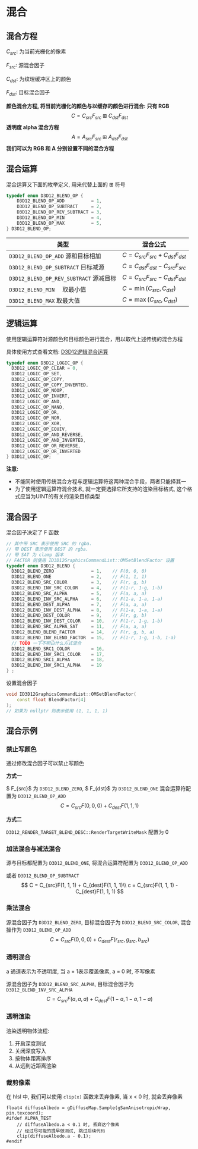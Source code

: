 # 混合

## 混合方程

$C_{src}$: 为当前光栅化的像素

$F_{src}$: 源混合因子

$C_{dst}$: 为纹理缓冲区上的颜色

$F_{dst}$: 目标混合因子

**颜色混合方程, 将当前光栅化的颜色与以缓存的颜色进行混合: 只有 RGB**
$$
C = C_{src}  F_{src} \boxplus C_{dst}  F_{dst}
$$
**透明度 alpha 混合方程**
$$
A = A_{src}F_{src} \boxplus A_{dst}F_{dst}
$$
**我们可以为 RGB 和 A 分别设置不同的混合方程**

## 混合运算

混合运算又下面的枚举定义, 用来代替上面的 $\boxplus$ 符号

```cc
typedef enum D3D12_BLEND_OP {
	D3D12_BLEND_OP_ADD 			= 1,	
    D3D12_BLEND_OP_SUBTRACT 	= 2,
    D3D12_BLEND_OP_REV_SUBTRACT = 3,
    D3D12_BLEND_OP_MIN 			= 4,
    D3D12_BLEND_OP_MAX 			= 5,
} D3D12_BLEND_OP;
```

| 类型                                   | 混合公式                              |
| -------------------------------------- | ------------------------------------- |
| `D3D12_BLEND_OP_ADD` 源和目标相加      | $C = C_{src}F_{src} + C_{dst}F_{dst}$ |
| `D3D12_BLEND_OP_SUBTRACT` 目标减源     | $C = C_{dst}F_{dst} - C_{src}F_{src}$ |
| `D3D12_BLEND_OP_REV_SUBTRACT` 源减目标 | $C = C_{src}F_{src} - C_{dst}F_{dst}$ |
| `D3D12_BLEND_MIN  ` 取最小值           | $C = \min(C_{src}, C_{dst})$          |
| `D3D12_BLEND_MAX` 取最大值             | $C = \max(C_{src}, C_{dst})$          |

## 逻辑运算

使用逻辑运算符对源颜色和目标颜色进行混合，用以取代上述传统的混合方程

具体使用方式查看文档: [D3D12逻辑混合运算](https://docs.microsoft.com/en-us/windows/win32/api/d3d12/ne-d3d12-d3d12_logic_op)

```cc
typedef enum D3D12_LOGIC_OP {
  D3D12_LOGIC_OP_CLEAR = 0,
  D3D12_LOGIC_OP_SET,
  D3D12_LOGIC_OP_COPY,
  D3D12_LOGIC_OP_COPY_INVERTED,
  D3D12_LOGIC_OP_NOOP,
  D3D12_LOGIC_OP_INVERT,
  D3D12_LOGIC_OP_AND,
  D3D12_LOGIC_OP_NAND,
  D3D12_LOGIC_OP_OR,
  D3D12_LOGIC_OP_NOR,
  D3D12_LOGIC_OP_XOR,
  D3D12_LOGIC_OP_EQUIV,
  D3D12_LOGIC_OP_AND_REVERSE,
  D3D12_LOGIC_OP_AND_INVERTED,
  D3D12_LOGIC_OP_OR_REVERSE,
  D3D12_LOGIC_OP_OR_INVERTED
} D3D12_LOGIC_OP;
```

**注意:**

* 不能同时使用传统混合方程与逻辑运算符这两种混合手段，两者只能择其一
* 为了使用逻辑运算符混合技术, 就一定要选择它所支持的渲染目标格式, 这个格式应当为UINT的有关的渲染目标类型

## 混合因子

混合因子决定了 F 函数

```cc
// 其中带 SRC 表示使用 SRC 的 rgba. 
// 带 DEST 表示使用 DEST 的 rgba. 
// 带 SAT 为 clamp 版本
// FACTOR 则使用 ID3D12GraphicsCommandList::OMSetBlendFactor 设置
typedef enum D3D12_BLEND {
  D3D12_BLEND_ZERO 				= 1,	// F(0, 0, 0)
  D3D12_BLEND_ONE 				= 2,	// F(1, 1, 1)
  D3D12_BLEND_SRC_COLOR 		= 3,	// F(r, g, b)
  D3D12_BLEND_INV_SRC_COLOR 	= 4,	// F(1-r, 1-g, 1-b)
  D3D12_BLEND_SRC_ALPHA 		= 5,	// F(a, a, a)
  D3D12_BLEND_INV_SRC_ALPHA 	= 6,	// F(1-a, 1-a, 1-a)
  D3D12_BLEND_DEST_ALPHA 		= 7,	// F(a, a, a)
  D3D12_BLEND_INV_DEST_ALPHA 	= 8,	// F(1-a, 1-a, 1-a)
  D3D12_BLEND_DEST_COLOR 		= 9,	// F(r, g, b)
  D3D12_BLEND_INV_DEST_COLOR 	= 10,	// F(1-r, 1-g, 1-b)
  D3D12_BLEND_SRC_ALPHA_SAT 	= 11,	// F(a, a, a)
  D3D12_BLEND_BLEND_FACTOR 		= 14,	// F(r, g, b, a)
  D3D12_BLEND_INV_BLEND_FACTOR 	= 15,	// F(1-r, 1-g, 1-b, 1-a)
  // TODO 一下不明白什么方式混合
  D3D12_BLEND_SRC1_COLOR 		= 16,
  D3D12_BLEND_INV_SRC1_COLOR 	= 17,
  D3D12_BLEND_SRC1_ALPHA 		= 18,
  D3D12_BLEND_INV_SRC1_ALPHA 	= 19
} ;
```

设置混合因子

```cc
void ID3D12GraphicsCommandList::OMSetBlendFactor(
	const float BlendFactor[4]
);
// 如果为 nullptr 则表示使用 (1, 1, 1, 1)
```



## 混合示例

### 禁止写颜色

通过修改混合因子可以禁止写颜色

**方式一**

$ F_{src}$ 为 `D3D12_BLEND_ZERO`, $ F_{dst}$ 为 `D3D12_BLEND_ONE` 混合运算符配置为 `D3D12_BLEND_OP_ADD`
$$
C = C_{src}F(0, 0, 0) + C_{dest}F(1, 1, 1)
$$


**方式二**

`D3D12_RENDER_TARGET_BLEND_DESC::RenderTargetWriteMask` 配置为 0

### 加法混合与减法混合

源与目标都配置为 `D3D12_BLEND_ONE`, 将混合运算符配置为 `D3D12_BLEND_OP_ADD` 

或者 `D3D12_BLEND_OP_SUBTRACT`
$$
C = C_{src}F(1, 1, 1) + C_{dest}F(1, 1, 1)\\
c = C_{src}F(1, 1, 1) - C_{dest}F(1, 1, 1)
$$

### 乘法混合

源混合因子为 `D3D12_BLEND_ZERO`, 目标混合因子为 `D3D12_BLEND_SRC_COLOR`, 混合操作为 `D3D12_BLEND_OP_ADD`
$$
C = C_{src}F(0, 0, 0) + C_{dest}F(r_{src}, g_{src}, b_{src})
$$

### 透明混合

a 通道表示为不透明度, 当 a = 1表示覆盖像素, a = 0 时, 不写像素

源混合因子为 `D3D12_BLEND_SRC_ALPHA`, 目标混合因子为 `D3D12_BLEND_INV_SRC_ALPHA`
$$
C = C_{src}F(a, a, a) + C_{dest}F(1-a, 1-a, 1-a)
$$

### 透明渲染

渲染透明物体流程:

1. 开启深度测试
2. 关闭深度写入
3. 按物体距离排序
4. 从远到近距离渲染

### 裁剪像素

在 hlsl 中, 我们可以使用 `clip(x)` 函数来丢弃像素, 当 x < 0 时, 就会丢弃像素

```hlsl
float4 diffuseAlbedo = gDiffuseMap.Sample(gSamAnisotropicWrap, pin.texcoord);
#ifdef ALPHA_TEST
	// diffuseAlbedo.a < 0.1 时, 丢弃这个像素
	// 经过尽可能的提早做测试, 跳过后续代码
	clip(diffuseAlbedo.a - 0.1);	
#endif
```

